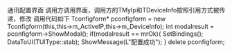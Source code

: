 通讯配置界面
调用方调用界面，调用方的TMyIp和TDeviceInfo按照引用方式被传递，修改
调用代码如下
Tconfigform* pconfigform = new Tconfigform(this,this->m_ActiveIP,this->m_DeviceInfo);
	int modalresult = pconfigform->ShowModal();
	if(modalresult == mrOk){
		SetBindings();
		DataToUI(TUIType::stab);
		ShowMessage(L"配置成功");
	}
	delete pconfigform;
